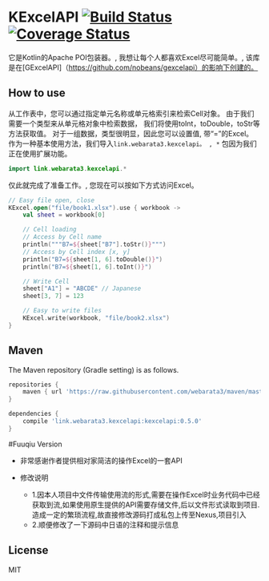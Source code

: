 # KExcelAPI [![Build Status](https://travis-ci.org/webarata3/KExcelAPI.svg?branch=master)](https://travis-ci.org/webarata3/KExcelAPI) [![Coverage Status](https://coveralls.io/repos/webarata3/KExcelAPI/badge.svg?branch=master&service=github)](https://coveralls.io/github/webarata3/KExcelAPI?branch=master)
它是Kotlin的Apache POI包装器。, 我想让每个人都喜欢Excel尽可能简单。, 该库是在[GExcelAPI]（https://github.com/nobeans/gexcelapi）的影响下创建的。
## How to use
从工作表中，您可以通过指定单元名称或单元格索引来检索Cell对象。
 由于我们需要一个类型来从单元格对象中检索数据，
 我们将使用toInt，toDouble，toStr等方法获取值。
 对于一组数据，类型很明显，因此您可以设置值, 带“=”的Excel。
 作为一种基本使用方法，我们导入`link.webarata3.kexcelapi。 , *`
 包因为我们正在使用扩展功能。
```kotlin
import link.webarata3.kexcelapi.*
```
仅此就完成了准备工作。, 您现在可以按如下方式访问Excel。
```kotlin
// Easy file open, close
KExcel.open("file/book1.xlsx").use { workbook ->
    val sheet = workbook[0]

    // Cell loading
    // Access by Cell name
    println("""B7=${sheet["B7"].toStr()}""")
    // Access by Cell index [x, y]
    println("B7=${sheet[1, 6].toDouble()}")
    println("B7=${sheet[1, 6].toInt()}")

    // Write Cell
    sheet["A1"] = "ABCDE" // Japanese
    sheet[3, 7] = 123

    // Easy to write files
    KExcel.write(workbook, "file/book2.xlsx")
}
```

## Maven

The Maven repository (Gradle setting) is as follows.

```groovy
repositories {
    maven { url 'https://raw.githubusercontent.com/webarata3/maven/master/repository' }
}

dependencies {
    compile 'link.webarata3.kexcelapi:kexcelapi:0.5.0'
}
```

#Fuuqiu Version
- 非常感谢作者提供相对家简洁的操作Excel的一套API

- 修改说明
  - 1.因本人项目中文件传输使用流的形式,需要在操作Excel时业务代码中已经获取到流,如果使用原生提供的API需要存储文件,后以文件形式读取到项目.造成一定的繁琐流程,故直接修改源码打成私包上传至Nexus,项目引入
  - 2.顺便修改了一下源码中日语的注释和提示信息
  




## License
MIT
